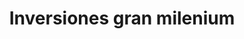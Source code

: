---
title: "Inversiones gran milenium"
url: /puerto-la-cruz/inversiones-gran-milenium/
shop: comodidad
---